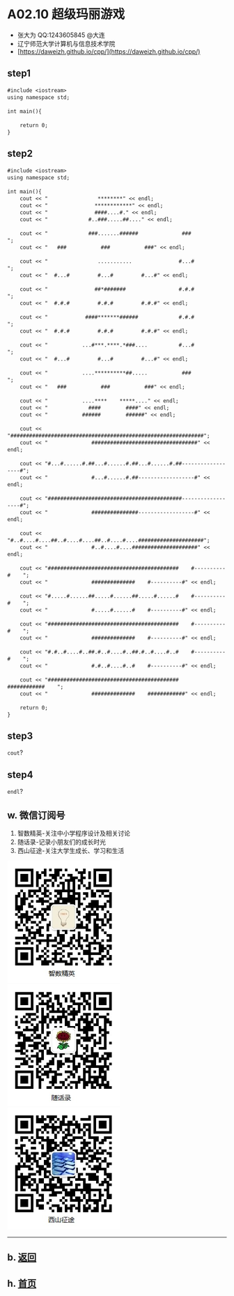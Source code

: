 # A02.10 超级玛丽游戏

- 张大为 QQ:1243605845 @大连
- 辽宁师范大学计算机与信息技术学院
- [https://daweizh.github.io/cpp/](https://daweizh.github.io/cpp/) 

## step1

~~~
#include <iostream>
using namespace std;

int main(){

    return 0;
}
~~~

## step2

~~~
#include <iostream>
using namespace std;

int main(){
    cout << "                ********" << endl;
    cout << "               ************" << endl;
    cout << "               ####....#." << endl;
    cout << "             #..###.....##...." << endl;
 
    cout << "             ###.......######              ###              ";
    cout << "   ###           ###           ###" << endl;
 
    cout << "                ...........               #...#             ";
    cout << "  #...#         #...#         #...#" << endl;
 
    cout << "               ##*#######                 #.#.#             ";
    cout << "  #.#.#         #.#.#         #.#.#" << endl;
 
    cout << "            ####*******######             #.#.#             ";
    cout << "  #.#.#         #.#.#         #.#.#" << endl;
 
    cout << "           ...#***.****.*###....          #...#             ";
    cout << "  #...#         #...#         #...#" << endl;
 
    cout << "           ....**********##.....           ###              ";
    cout << "   ###           ###           ###" << endl;
 
    cout << "           ....****    *****...." << endl;
    cout << "             ####        ####" << endl;
    cout << "           ######        ######" << endl;

    cout << "##############################################################";
    cout << "              ##################################" << endl;

    cout << "#...#......#.##...#......#.##...#......#.##------------------#";
    cout << "              #...#......#.##------------------#" << endl;

    cout << "###########################################------------------#";
    cout << "              ###############------------------#" << endl;

    cout << "#..#....#....##..#....#....##..#....#....#####################";
    cout << "              #..#....#....#####################" << endl;

    cout << "##########################################    #----------#    ";
    cout << "              ##############    #----------#" << endl;

    cout << "#.....#......##.....#......##.....#......#    #----------#    ";
    cout << "              #.....#......#    #----------#" << endl;

    cout << "##########################################    #----------#    ";
    cout << "              ##############    #----------#" << endl;

    cout << "#.#..#....#..##.#..#....#..##.#..#....#..#    #----------#    ";
    cout << "              #.#..#....#..#    #----------#" << endl;

    cout << "##########################################    ############    ";
    cout << "              ##############    ############" << endl;

    return 0;
}
~~~

## step3

`cout`?

## step4

`endl`?

## w. 微信订阅号

1. 智数精英-关注中小学程序设计及相关讨论
2. 随话录-记录小朋友们的成长时光
2. 西山征途-关注大学生成长、学习和生活

![欢迎关注“智数精英”订阅号](../../assets/me/img/idea8.jpg)
![欢迎关注“随话录”订阅号](../../assets/me/img/shl8.jpg)
![欢迎关注“西山征途”订阅号](../../assets/me/img/xszt8.jpg)

----------

## b. [返回](../)
    
## h. [首页](../../)

 
